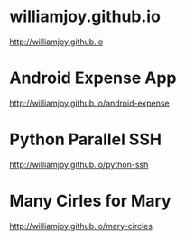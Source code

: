 williamjoy.github.io
====================

http://williamjoy.github.io

Android Expense App
====================
http://williamjoy.github.io/android-expense

Python Parallel SSH
====================
http://williamjoy.github.io/python-ssh

Many Cirles for Mary
====================
http://williamjoy.github.io/mary-circles
